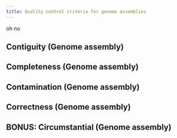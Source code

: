 ```yaml
---
title: Quality control criteria for genome assemblies
---
```



oh no 


## Contiguity (Genome assembly)
## Completeness (Genome assembly)
## Contamination (Genome assembly)
## Correctness (Genome assembly)
## BONUS: Circumstantial (Genome assembly)
